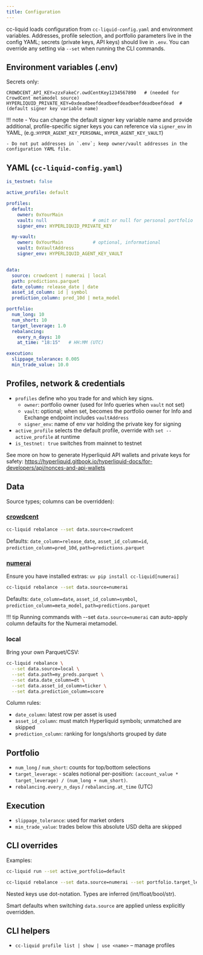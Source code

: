 ```yaml
---
title: Configuration
---
```


cc-liquid loads configuration from `cc-liquid-config.yaml` and environment variables. Addresses, profile selection, and portfolio parameters live in the config YAML; secrets (private keys, API keys) should live in `.env`. You can override any setting via `--set` when running the CLI commands.

## Environment variables (.env)

Secrets only:

```env
CROWDCENT_API_KEY=zzxFakeCr.owdCentKey1234567890   # (needed for CrowdCent metamodel source)
HYPERLIQUID_PRIVATE_KEY=0xdeadbeefdeadbeefdeadbeefdeadbeefdead  # (default signer key variable name)
```

!!! note 
    - You can change the default signer key variable name and provide additional, profile-specific signer keys you can reference via `signer_env` in YAML, (e.g.:`HYPER_AGENT_KEY_PERSONAL`, `HYPER_AGENT_KEY_VAULT`)

    - Do not put addresses in `.env`; keep owner/vault addresses in the configuration YAML file.

## YAML (`cc-liquid-config.yaml`)

```yaml
is_testnet: false

active_profile: default

profiles:
  default:
    owner: 0xYourMain
    vault: null                 # omit or null for personal portfolio
    signer_env: HYPERLIQUID_PRIVATE_KEY

  my-vault:
    owner: 0xYourMain           # optional, informational
    vault: 0xVaultAddress
    signer_env: HYPERLIQUID_AGENT_KEY_VAULT


data:
  source: crowdcent | numerai | local
  path: predictions.parquet
  date_column: release_date | date
  asset_id_column: id | symbol
  prediction_column: pred_10d | meta_model

portfolio:
  num_long: 10
  num_short: 10
  target_leverage: 1.0
  rebalancing:
    every_n_days: 10
    at_time: "18:15"   # HH:MM (UTC)

execution:
  slippage_tolerance: 0.005
  min_trade_value: 10.0
```


## Profiles, network & credentials

- `profiles` define who you trade for and which key signs.
  - `owner`: portfolio owner (used for Info queries when `vault` not set)
  - `vault`: optional; when set, becomes the portfolio owner for Info and Exchange endpoint includes `vaultAddress`
  - `signer_env`: name of env var holding the private key for signing
- `active_profile` selects the default profile, override with `set --active_profile` at runtime
- `is_testnet: true` switches from mainnet to testnet

See more on how to generate Hyperliquid API wallets and private keys for safety: https://hyperliquid.gitbook.io/hyperliquid-docs/for-developers/api/nonces-and-api-wallets

## Data

Source types; columns can be overridden):

### [crowdcent](https://crowdcent.com/challenge/hyperliquid-ranking/meta-model/)

```bash
cc-liquid rebalance --set data.source=crowdcent
```

Defaults: `date_column=release_date`, `asset_id_column=id`, `prediction_column=pred_10d`, `path=predictions.parquet`

### [numerai](https://crypto.numer.ai/meta-model)

Ensure you have installed extras: `uv pip install cc-liquid[numerai]`

```bash
cc-liquid rebalance --set data.source=numerai
```

Defaults: `date_column=date`, `asset_id_column=symbol`, `prediction_column=meta_model`, `path=predictions.parquet`

!!! tip
    Running commands with --set `data.source=numerai` can auto-apply column defaults for the Numerai metamodel.

### local

Bring your own Parquet/CSV:

```bash
cc-liquid rebalance \
  --set data.source=local \
  --set data.path=my_preds.parquet \
  --set data.date_column=dt \
  --set data.asset_id_column=ticker \
  --set data.prediction_column=score
```

Column rules:

- `date_column`: latest row per asset is used
- `asset_id_column`: must match Hyperliquid symbols; unmatched are skipped
- `prediction_column`: ranking for longs/shorts grouped by date

## Portfolio

- `num_long` / `num_short`: counts for top/bottom selections
- `target_leverage`: - scales notional per-position: `(account_value * target_leverage) / (num_long + num_short)`.
- `rebalancing.every_n_days` / `rebalancing.at_time` (UTC)

## Execution

- `slippage_tolerance`: used for market orders
- `min_trade_value`: trades below this absolute USD delta are skipped

## CLI overrides

Examples:

```bash
cc-liquid run --set active_portfolio=default
```

```bash
cc-liquid rebalance --set data.source=numerai --set portfolio.target_leverage=2.0 --set portfolio.num_long=12
```

Nested keys use dot-notation. Types are inferred (int/float/bool/str).

Smart defaults when switching `data.source` are applied unless explicitly overridden.

## CLI helpers

- `cc-liquid profile list | show | use <name>` – manage profiles
